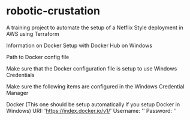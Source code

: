 # robotic-crustation
A training project to automate the setup of a Netflix Style deployment in AWS using Terraform

Information on Docker Setup with Docker Hub on Windows

Path to Docker config file 

Make sure that the Docker configuration file is setup to use Windows Credentials

Make sure the following items are configured in the Windows Credential Manager

Docker (This one should be setup automatically if you setup Docker in Windows)
URI:		'https://index.docker.io/v1/'
Username:	'<Docker Username>'
Password:	'<Docker Hub Password>'
